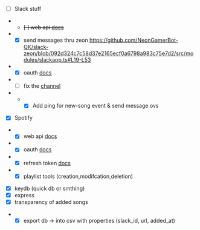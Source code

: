 - [ ] Slack stuff
- - ~~[ ] web api [docs](https://tools.slack.dev/node-slack-sdk/web-api/)~~
- - [x] send messages thru zeon https://github.com/NeonGamerBot-QK/slack-zeon/blob/092d324c7c58d37e2165ecf0a6798a983c75e7d2/src/modules/slackapp.ts#L19-L53
- - [x] oauth [docs](https://tools.slack.dev/node-slack-sdk/oauth)
- - [ ] fix the [channel](https://app.slack.com/client/T0266FRGM/C07RE4N7S4B)
- - - [x] Add ping for new-song event & send message ovs
- [x] Spotify
- - [x] web api [docs](https://developer.spotify.com/documentation/web-api/)
- - [x] oauth [docs](https://developer.spotify.com/documentation/general/guides/authorization-guide/)
- - [x] refresh token [docs](https://developer.spotify.com/documentation/general/guides/authorization-guide/#refresh-an-access-token)
- - [x] playlist tools (creation,modifcation,deletion)
- [x] keydb (quick db or smthing)
- [x] express
- [x] transparency of added songs
- - [x] export db -> into csv with properties (slack_id, url, added_at)
